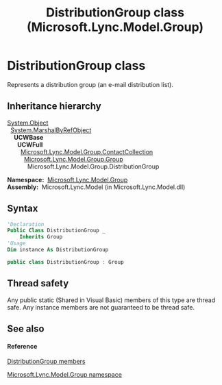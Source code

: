 ﻿---
title: DistributionGroup class (Microsoft.Lync.Model.Group)
TOCTitle: DistributionGroup class
ms:assetid: T:Microsoft.Lync.Model.Group.DistributionGroup_DI_3_UC_OCS14MrefLyncWPF
ms:mtpsurl: https://msdn.microsoft.com/en-us/library/microsoft.lync.model.group.distributiongroup_di_3_uc_ocs14mreflyncwpf(v=office.15)
ms:contentKeyID: 48600878
ms.date: 07/28/2014
mtps_version: v=office.15
f1_keywords:
- Microsoft.Lync.Model.Group.DistributionGroup
dev_langs:
- CSharp
- JScript
- VB
- other
---

# DistributionGroup class

Represents a distribution group (an e-mail distribution list).

## Inheritance hierarchy

[System.Object](http://msdn2.microsoft.com/en-us/library/e5kfa45b)  
  [System.MarshalByRefObject](http://msdn2.microsoft.com/en-us/library/w4302s1f)  
    **UCWBase**  
      **UCWFull**  
        [Microsoft.Lync.Model.Group.ContactCollection](contactcollection-class-microsoft-lync-model-group_2.md)  
          [Microsoft.Lync.Model.Group.Group](group-class-microsoft-lync-model-group_2.md)  
            Microsoft.Lync.Model.Group.DistributionGroup  

**Namespace:**  [Microsoft.Lync.Model.Group](microsoft-lync-model-group-namespace_2.md)  
**Assembly:**  Microsoft.Lync.Model (in Microsoft.Lync.Model.dll)

## Syntax

``` vb
'Declaration
Public Class DistributionGroup _
    Inherits Group
'Usage
Dim instance As DistributionGroup
```

``` csharp
public class DistributionGroup : Group
```

## Thread safety

Any public static (Shared in Visual Basic) members of this type are thread safe. Any instance members are not guaranteed to be thread safe.

## See also

#### Reference

[DistributionGroup members](distributiongroup-members-microsoft-lync-model-group_2.md)

[Microsoft.Lync.Model.Group namespace](microsoft-lync-model-group-namespace_2.md)

